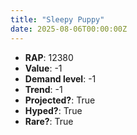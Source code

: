 ```yaml
---
title: "Sleepy Puppy"
date: 2025-08-06T00:00:00Z
---
```

- **RAP**: 12380
- **Value**: -1
- **Demand level**: -1
- **Trend**: -1
- **Projected?**: True
- **Hyped?**: True
- **Rare?**: True
